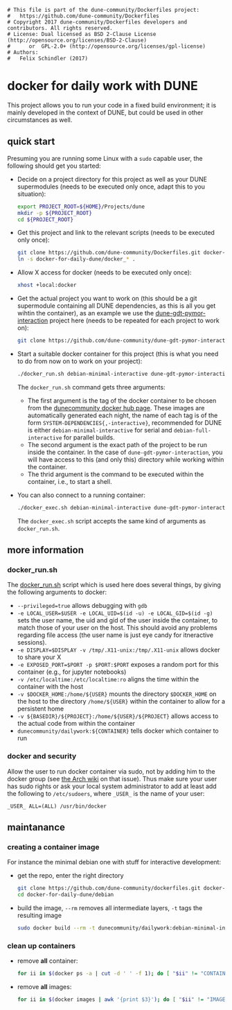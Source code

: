 ```
# This file is part of the dune-community/Dockerfiles project:
#   https://github.com/dune-community/Dockerfiles
# Copyright 2017 dune-community/Dockerfiles developers and contributors. All rights reserved.
# License: Dual licensed as BSD 2-Clause License (http://opensource.org/licenses/BSD-2-Clause)
#      or  GPL-2.0+ (http://opensource.org/licenses/gpl-license)
# Authors:
#   Felix Schindler (2017)
```

# docker for daily work with DUNE

This project allows you to run your code in a fixed build environment; it is mainly developed in the context of DUNE, but could be used in other circumstances as well.

## quick start

Presuming you are running some Linux with a `sudo` capable user, the following should get you started:

* Decide on a project directory for this project as well as your DUNE supermodules (needs to be executed only once, adapt this to you situation):

  ```bash
  export PROJECT_ROOT=${HOME}/Projects/dune
  mkdir -p ${PROJECT_ROOT}
  cd ${PROJECT_ROOT}
  ```

* Get this project and link to the relevant scripts (needs to be executed only once):

  ```bash
  git clone https://github.com/dune-community/Dockerfiles.git docker-for-daily-dune
  ln -s docker-for-daily-dune/docker_* .
  ```
  
* Allow X access for docker (needs to be executed only once):
  ```bash
  xhost +local:docker
  ```

* Get the actual project you want to work on (this should be a git supermodule containing all DUNE dependencies, as this is all you get wihtin the container), as an example we use the [dune-gdt-pymor-interaction](https://github.com/dune-community/dune-gdt-pymor-interaction) project here (needs to be repeated for each project to work on):

  ```bash
  git clone https://github.com/dune-community/dune-gdt-pymor-interaction.git
  ```

* Start a suitable docker container for this project (this is what you need to do from now on to work on your project):

  ```bash
  ./docker_run.sh debian-minimal-interactive dune-gdt-pymor-interaction /bin/bash
  ```

  The `docker_run.sh` command gets three arguments:
  
  - The first argument is the tag of the docker container to be chosen from the [dunecommunity docker hub page](https://hub.docker.com/r/dunecommunity/dailywork/tags/).
    These images are automatically generated each night, the name of each tag is of the form `SYSTEM-DEPENDENCIES{,-interactive}`, recommended for DUNE is either `debian-minimal-interactive` for serial and `debian-full-interactive` for parallel builds.
  - The second argument is the exact path of the project to be run inside the container.
    In the case of `dune-gdt-pymor-interaction`, you will have access to this (and only this) directory while working within the container.
  - The thrid argument is the command to be executed within the container, i.e., to start a shell.
  
* You can also connect to a running container:

  ```bash
  ./docker_exec.sh debian-minimal-interactive dune-gdt-pymor-interaction /bin/bash
  ```
  
  The `docker_exec.sh` script accepts the same kind of arguments as `docker_run.sh`.
  
## more information

### docker_run.sh

The [docker_run.sh](https://github.com/dune-community/Dockerfiles/blob/master/docker_run.sh) script which is used here does several things, by giving the following arguments to docker:

  * `--privileged=true` allows debugging with `gdb`
  * `-e LOCAL_USER=$USER -e LOCAL_UID=$(id -u) -e LOCAL_GID=$(id -g)` sets the user name, the uid and gid of the user inside the container, to match those of your user on the host.
    This should avoid any problems regarding file access (the user name is just eye candy for itneractive sessions).
  * `-e DISPLAY=$DISPLAY -v /tmp/.X11-unix:/tmp/.X11-unix` allows docker to share your X
  * `-e EXPOSED_PORT=$PORT -p $PORT:$PORT` exposes a random port for this container (e.g., for jupyter notebooks)
  * `-v /etc/localtime:/etc/localtime:ro` aligns the time within the container with the host
  * `-v $DOCKER_HOME:/home/${USER}` mounts the directory `$DOCKER_HOME` on the host to the directory `/home/${USER}` within the container to allow for a persistent home
  * `-v ${BASEDIR}/${PROJECT}:/home/${USER}/${PROJECT}` allows access to the actual code from within the container
  * `dunecommunity/dailywork:${CONTAINER}` tells docker which container to run

### docker and security

Allow the user to run docker container via sudo, not by adding him to the docker group (see [the Arch wiki](https://wiki.archlinux.org/index.php/Docker#Installation) on that issue).
Thus make sure your user has sudo rights or ask your local system administrator to add at least add the following to `/etc/sudoers`, where `_USER_` is the name of your user:
```
_USER_ ALL=(ALL) /usr/bin/docker
```

## maintanance

### creating a container image

For instance the minimal debian one with stuff for interactive development:

* get the repo, enter the right directory

  ```bash
  git clone https://github.com/dune-community/dockerfiles.git docker-for-daily-dune && \
  cd docker-for-daily-dune/debian
  ```

* build the image, `--rm` removes all intermediate layers, `-t` tags the resulting image

  ```bash
  sudo docker build --rm -t dunecommunity/dailywork:debian-minimal-interactive -f Dockerfile.minimal-interactive .
  ```

### clean up containers

* remove __all__ container:

  ```bash
  for ii in $(docker ps -a | cut -d ' ' -f 1); do [ "$ii" != "CONTAINER" ] && docker rm $ii; done
  ```

* remove __all__ images:
  ```bash
  for ii in $(docker images | awk '{print $3}'); do [ "$ii" != "IMAGE" ] && docker rmi -f $ii; done
  ```
